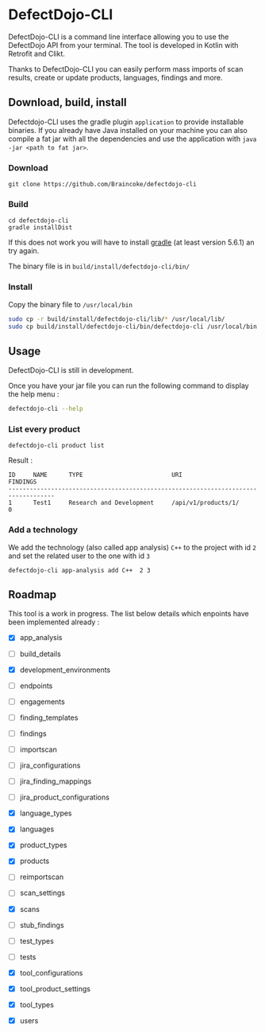 # DefectDojo-CLI

DefectDojo-CLI is a command line interface allowing you to use the DefectDojo API from your terminal.
The tool is developed in Kotlin with Retrofit and Clikt.


Thanks to DefectDojo-CLI you can easily perform mass imports of scan results, create or update products, languages, 
findings and more.

## Download, build, install

Defectdojo-CLI uses the gradle plugin `application` to provide installable binaries.
If you already have Java installed on your machine you can also compile a fat jar with all the dependencies and
use the application with `java -jar <path to fat jar>`.

### Download

~~~
git clone https://github.com/Braincoke/defectdojo-cli
~~~

### Build
~~~
cd defectdojo-cli
gradle installDist
~~~
If this does not work you will have to install [gradle](https://gradle.org/install/) (at least version 5.6.1) an try again.

The binary file is in `build/install/defectdojo-cli/bin/`

### Install

Copy the binary file to `/usr/local/bin`

~~~bash
sudo cp -r build/install/defectdojo-cli/lib/* /usr/local/lib/
sudo cp build/install/defectdojo-cli/bin/defectdojo-cli /usr/local/bin
~~~

## Usage

DefectDojo-CLI is still in development.

Once you have your jar file you can run the following command to display the help menu :

~~~bash
defectdojo-cli --help
~~~

### List every product 

~~~
defectdojo-cli product list
~~~

Result :
~~~
ID     NAME      TYPE                         URI                     FINDINGS     
-----------------------------------------------------------------------------------
1      Test1     Research and Development     /api/v1/products/1/     0      
~~~

### Add a technology 

We add the technology (also called app analysis) `C++` to the project with id `2` and set the related user to
the one with id `3`
~~~
defectdojo-cli app-analysis add C++  2 3
~~~

## Roadmap

This tool is a work in progress.
The list below details which enpoints have been implemented already :

- [x] app_analysis
- [ ] build_details
- [x] development_environments
- [ ] endpoints
- [ ] engagements
- [ ] finding_templates
- [ ] findings
- [ ] importscan
- [ ] jira_configurations
- [ ] jira_finding_mappings
- [ ] jira_product_configurations
- [x] language_types
- [x] languages
- [x] product_types
- [x] products
- [ ] reimportscan
- [ ] scan_settings
- [x] scans
- [ ] stub_findings
- [ ] test_types
- [ ] tests
- [x] tool_configurations
- [x] tool_product_settings
- [x] tool_types
- [x] users


